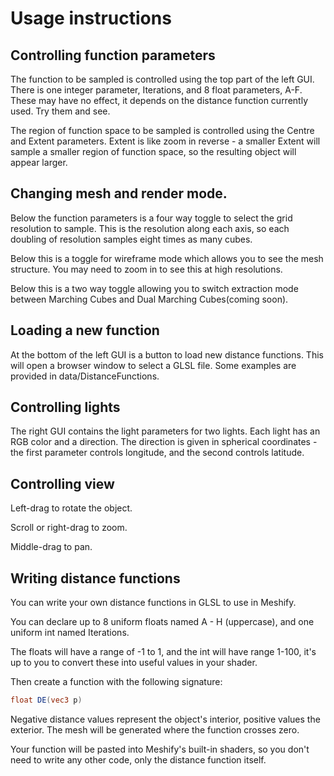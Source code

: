 # Usage instructions

## Controlling function parameters

The function to be sampled is controlled using the top part of the left GUI.
There is one integer parameter, Iterations, and 8 float parameters, A-F.
These may have no effect, it depends on the distance function currently used.
Try them and see.

The region of function space to be sampled is controlled using the Centre and Extent parameters.
Extent is like zoom in reverse - a smaller Extent will sample a smaller region of function space,
so the resulting object will appear larger.

## Changing mesh and render mode.

Below the function parameters is a four way toggle to select the grid resolution to sample. 
This is the resolution along each axis, so each doubling of resolution samples eight times 
as many cubes.

Below this is a toggle for wireframe mode which allows you to see the mesh structure.
You may need to zoom in to see this at high resolutions.

Below this is a two way toggle allowing you to switch extraction mode between
Marching Cubes and Dual Marching Cubes(coming soon).

## Loading a new function

At the bottom of the left GUI is a button to load new distance functions.
This will open a browser window to select a GLSL file.
Some examples are provided in data/DistanceFunctions.

## Controlling lights

The right GUI contains the light parameters for two lights. 
Each light has an RGB color and a direction. 
The direction is given in spherical coordinates - the first parameter controls longitude,
and the second controls latitude.

## Controlling view

Left-drag to rotate the object.

Scroll or right-drag to zoom.

Middle-drag to pan.

## Writing distance functions

You can write your own distance functions in GLSL to use in Meshify.

You can declare up to 8 uniform floats named A - H (uppercase), and one uniform int named Iterations.

The floats will have a range of -1 to 1, and the int will have range 1-100, it's up to you to
convert these into useful values in your shader.

Then create a function with the following signature:

```glsl
float DE(vec3 p)
```
Negative distance values represent the object's interior, positive values the exterior.
The mesh will be generated where the function crosses zero.

Your function will be pasted into Meshify's built-in shaders, so you don't need to write any other code,
only the distance function itself.
